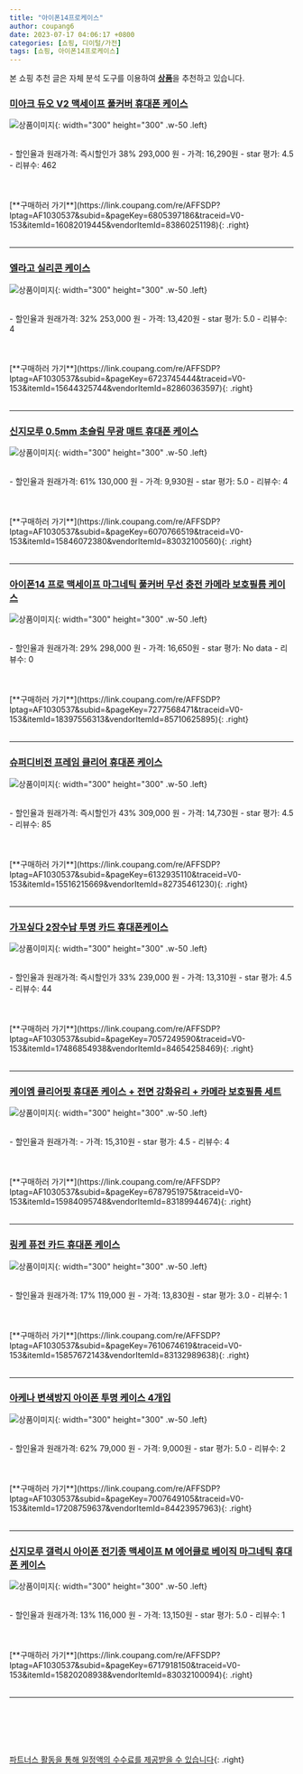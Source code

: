 ```yaml
---
title: "아이폰14프로케이스"
author: coupang6
date: 2023-07-17 04:06:17 +0800
categories: [쇼핑, 디이털/가전]
tags: [쇼핑, 아이폰14프로케이스]
---
```


본 쇼핑 추천 글은 자체 분석 도구를 이용하여 [**상품**](https://link.coupang.com/a/bao1ui)을 추천하고 있습니다.

### [미아크 듀오 V2 맥세이프 풀커버 휴대폰 케이스](https://link.coupang.com/re/AFFSDP?lptag=AF1030537&subid=&pageKey=6805397186&traceid=V0-153&itemId=16082019445&vendorItemId=83860251198)

![상품이미지](https://thumbnail8.coupangcdn.com/thumbnails/remote/230x230ex/image/retail/images/3399126675579221-9a31d5e2-0439-47a3-bca0-398fc69671a2.jpg){: width="300" height="300" .w-50 .left}


<br>
- 할인율과 원래가격: 즉시할인가 38%  293,000   원
- 가격: 16,290원
- star 평가: 4.5
- 리뷰수: 462
<br>
<br>
<br>
<br>
[**구매하러 가기**](https://link.coupang.com/re/AFFSDP?lptag=AF1030537&subid=&pageKey=6805397186&traceid=V0-153&itemId=16082019445&vendorItemId=83860251198){: .right}
<br>
<br>

---

### [엘라고 실리콘 케이스](https://link.coupang.com/re/AFFSDP?lptag=AF1030537&subid=&pageKey=6723745444&traceid=V0-153&itemId=15644325744&vendorItemId=82860363597)

![상품이미지](https://thumbnail7.coupangcdn.com/thumbnails/remote/230x230ex/image/vendor_inventory/3650/92cfd9de4dd73414fa1b357df0556cea956670bdacc914ac437e32280b29.jpg){: width="300" height="300" .w-50 .left}


<br>
- 할인율과 원래가격: 32%  253,000   원
- 가격: 13,420원
- star 평가: 5.0
- 리뷰수: 4
<br>
<br>
<br>
<br>
[**구매하러 가기**](https://link.coupang.com/re/AFFSDP?lptag=AF1030537&subid=&pageKey=6723745444&traceid=V0-153&itemId=15644325744&vendorItemId=82860363597){: .right}
<br>
<br>

---

### [신지모루 0.5mm 초슬림 무광 매트 휴대폰 케이스](https://link.coupang.com/re/AFFSDP?lptag=AF1030537&subid=&pageKey=6070766519&traceid=V0-153&itemId=15846072380&vendorItemId=83032100560)

![상품이미지](https://thumbnail9.coupangcdn.com/thumbnails/remote/230x230ex/image/retail/images/687691484388162-152e1e1d-d449-491b-a5eb-9035630f8d83.jpg){: width="300" height="300" .w-50 .left}


<br>
- 할인율과 원래가격: 61%  130,000   원
- 가격: 9,930원
- star 평가: 5.0
- 리뷰수: 4
<br>
<br>
<br>
<br>
[**구매하러 가기**](https://link.coupang.com/re/AFFSDP?lptag=AF1030537&subid=&pageKey=6070766519&traceid=V0-153&itemId=15846072380&vendorItemId=83032100560){: .right}
<br>
<br>

---

### [아이폰14 프로 맥세이프 마그네틱 풀커버 무선 충전 카메라 보호필름 케이스](https://link.coupang.com/re/AFFSDP?lptag=AF1030537&subid=&pageKey=7277568471&traceid=V0-153&itemId=18397556313&vendorItemId=85710625895)

![상품이미지](https://thumbnail7.coupangcdn.com/thumbnails/remote/230x230ex/image/vendor_inventory/b796/919aaed84437093185d713654bccfed96b61674261a0b8c77aa18e945f26.jpg){: width="300" height="300" .w-50 .left}


<br>
- 할인율과 원래가격: 29%  298,000   원
- 가격: 16,650원
- star 평가: No data
- 리뷰수: 0
<br>
<br>
<br>
<br>
[**구매하러 가기**](https://link.coupang.com/re/AFFSDP?lptag=AF1030537&subid=&pageKey=7277568471&traceid=V0-153&itemId=18397556313&vendorItemId=85710625895){: .right}
<br>
<br>

---

### [슈퍼디비전 프레임 클리어 휴대폰 케이스](https://link.coupang.com/re/AFFSDP?lptag=AF1030537&subid=&pageKey=6132935110&traceid=V0-153&itemId=15516215669&vendorItemId=82735461230)

![상품이미지](https://thumbnail8.coupangcdn.com/thumbnails/remote/230x230ex/image/vendor_inventory/669e/3c07922eaf45475340a794f6ec02fe4bfcafed87442cb424a3e4a9ece01b.jpg){: width="300" height="300" .w-50 .left}


<br>
- 할인율과 원래가격: 즉시할인가 43%  309,000   원
- 가격: 14,730원
- star 평가: 4.5
- 리뷰수: 85
<br>
<br>
<br>
<br>
[**구매하러 가기**](https://link.coupang.com/re/AFFSDP?lptag=AF1030537&subid=&pageKey=6132935110&traceid=V0-153&itemId=15516215669&vendorItemId=82735461230){: .right}
<br>
<br>

---

### [가꼬싶다 2장수납 투명 카드 휴대폰케이스](https://link.coupang.com/re/AFFSDP?lptag=AF1030537&subid=&pageKey=7057249590&traceid=V0-153&itemId=17486854938&vendorItemId=84654258469)

![상품이미지](https://thumbnail6.coupangcdn.com/thumbnails/remote/230x230ex/image/vendor_inventory/5b90/15d1f13e62e2b0f103c75813d6fb2f6f4c743b8b8df407828b8db8495eea.png){: width="300" height="300" .w-50 .left}


<br>
- 할인율과 원래가격: 즉시할인가 33%  239,000   원
- 가격: 13,310원
- star 평가: 4.5
- 리뷰수: 44
<br>
<br>
<br>
<br>
[**구매하러 가기**](https://link.coupang.com/re/AFFSDP?lptag=AF1030537&subid=&pageKey=7057249590&traceid=V0-153&itemId=17486854938&vendorItemId=84654258469){: .right}
<br>
<br>

---

### [케이엠 클리어핏 휴대폰 케이스 + 전면 강화유리 + 카메라 보호필름 세트](https://link.coupang.com/re/AFFSDP?lptag=AF1030537&subid=&pageKey=6787951975&traceid=V0-153&itemId=15984095748&vendorItemId=83189944674)

![상품이미지](https://thumbnail7.coupangcdn.com/thumbnails/remote/230x230ex/image/retail/images/1249949544175641-c3ed63fa-0640-4970-bcc0-fe9d2f12f931.jpg){: width="300" height="300" .w-50 .left}


<br>
- 할인율과 원래가격: 
- 가격: 15,310원
- star 평가: 4.5
- 리뷰수: 4
<br>
<br>
<br>
<br>
[**구매하러 가기**](https://link.coupang.com/re/AFFSDP?lptag=AF1030537&subid=&pageKey=6787951975&traceid=V0-153&itemId=15984095748&vendorItemId=83189944674){: .right}
<br>
<br>

---

### [링케 퓨전 카드 휴대폰 케이스](https://link.coupang.com/re/AFFSDP?lptag=AF1030537&subid=&pageKey=7610674619&traceid=V0-153&itemId=15857672143&vendorItemId=83132989638)

![상품이미지](https://thumbnail8.coupangcdn.com/thumbnails/remote/230x230ex/image/retail/images/6752921914505818-51837fda-8b11-4a4d-bb69-e898ae90f66f.jpg){: width="300" height="300" .w-50 .left}


<br>
- 할인율과 원래가격: 17%  119,000   원
- 가격: 13,830원
- star 평가: 3.0
- 리뷰수: 1
<br>
<br>
<br>
<br>
[**구매하러 가기**](https://link.coupang.com/re/AFFSDP?lptag=AF1030537&subid=&pageKey=7610674619&traceid=V0-153&itemId=15857672143&vendorItemId=83132989638){: .right}
<br>
<br>

---

### [아케나 변색방지 아이폰 투명 케이스 4개입](https://link.coupang.com/re/AFFSDP?lptag=AF1030537&subid=&pageKey=7007649105&traceid=V0-153&itemId=17208759637&vendorItemId=84423957963)

![상품이미지](https://thumbnail9.coupangcdn.com/thumbnails/remote/230x230ex/image/vendor_inventory/0fdf/e93aa2c0ef1ab33b3a90066594f562fe425538c57d90561dff098e08e666.jpg){: width="300" height="300" .w-50 .left}


<br>
- 할인율과 원래가격: 62%  79,000   원
- 가격: 9,000원
- star 평가: 5.0
- 리뷰수: 2
<br>
<br>
<br>
<br>
[**구매하러 가기**](https://link.coupang.com/re/AFFSDP?lptag=AF1030537&subid=&pageKey=7007649105&traceid=V0-153&itemId=17208759637&vendorItemId=84423957963){: .right}
<br>
<br>

---

### [신지모루 갤럭시 아이폰 전기종 맥세이프 M 에어클로 베이직 마그네틱 휴대폰 케이스](https://link.coupang.com/re/AFFSDP?lptag=AF1030537&subid=&pageKey=6717918150&traceid=V0-153&itemId=15820208938&vendorItemId=83032100094)

![상품이미지](https://thumbnail7.coupangcdn.com/thumbnails/remote/230x230ex/image/rs_quotation_api/dbxhloqh/25530907258d4d5a8fd00f0fdf1dab64.jpg){: width="300" height="300" .w-50 .left}


<br>
- 할인율과 원래가격: 13%  116,000   원
- 가격: 13,150원
- star 평가: 5.0
- 리뷰수: 1
<br>
<br>
<br>
<br>
[**구매하러 가기**](https://link.coupang.com/re/AFFSDP?lptag=AF1030537&subid=&pageKey=6717918150&traceid=V0-153&itemId=15820208938&vendorItemId=83032100094){: .right}
<br>
<br>

---
<br><br><br><br><br> [파트너스 활동을 통해 일정액의 수수료를 제공받을 수 있습니다](https://link.coupang.com/a/bao1ui){: .right}